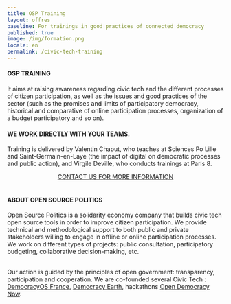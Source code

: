 ```yaml
---
title: OSP Training
layout: offres
baseline: For trainings in good practices of connected democracy
published: true
image: /img/formation.png
locale: en
permalink: /civic-tech-training
---
```


#### OSP TRAINING
It aims at raising awareness regarding civic tech and the different processes of citizen participation, as well as the issues and good practices of the sector (such as the promises and limits of participatory democracy, historical and comparative of online participation processes, organization of a budget participatory and so on).

#### WE WORK DIRECTLY WITH YOUR TEAMS.

Training is delivered by Valentin Chaput, who teaches at Sciences Po Lille and Saint-Germain-en-Laye (the impact of digital on democratic processes and public action), and Virgile Deville, who conducts trainings at Paris 8.

<center><a href="{{ site.baseurl }}/fr/accueil#contact" class="btn btn-primary">CONTACT US FOR MORE INFORMATION</a></center>

<br>
<div class="well">
<h4>ABOUT OPEN SOURCE POLITICS</h4>

Open Source Politics is a solidarity economy company that builds civic tech open source tools in order to improve citizen participation. We provide technical and methodological support to both public and private stakeholders willing to engage in offline or online participation processes. We work on different types of projects: public consultation, participatory budgeting, collaborative decision-making, etc.

<br>
Our action is guided by the principles of open government: transparency, participation and cooperation. We are co-founded several Civic Tech : <a href="http://democracyos.eu" target="blank">DemocracyOS France</a>, <a href="http://democracy.earth" target="blank">Democracy Earth</a>, hackathons <a href="http://opendemocracynow.net" target="blank">Open Democracy Now</a>. 
</div>  
